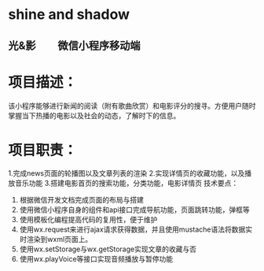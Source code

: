# shine and shadow
## 光&影          微信小程序移动端         

# 项目描述：
该小程序能够进行新闻的阅读（附有歌曲欣赏）和电影评分的搜寻。方便用户随时掌握当下热播的电影以及社会的动态，了解时下的信息。

# 项目职责：
1.完成news页面的轮播图以及文章列表的渲染
	2.实现详情页的收藏功能，以及播放音乐功能
	3.搭建电影首页的搜索功能，分类功能，电影详情页
技术要点：
1.	根据微信开发文档完成页面的布局与搭建
2.	使用微信小程序自身的组件和api接口完成导航功能，页面跳转功能，弹框等
3.	使用模板化编程提高代码的复用性，便于维护
4.	使用wx.request来进行ajax请求获得数据，并且使用mustache语法将数据实时渲染到wxml页面上。
5.	使用wx.setStorage与wx.getStorage实现文章的收藏与否
6.	使用wx.playVoice等接口实现音频播放与暂停功能



